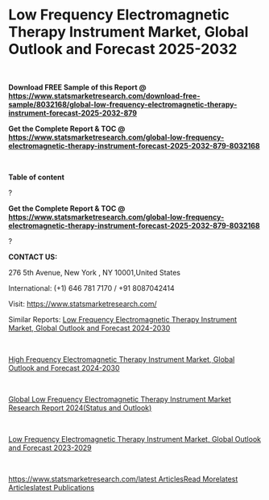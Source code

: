<h1>Low Frequency Electromagnetic Therapy Instrument Market, Global Outlook and Forecast 2025-2032</h1><br/><p><strong>Download FREE Sample of this Report @ <a href="https://www.statsmarketresearch.com/download-free-sample/8032168/global-low-frequency-electromagnetic-therapy-instrument-forecast-2025-2032-879">https://www.statsmarketresearch.com/download-free-sample/8032168/global-low-frequency-electromagnetic-therapy-instrument-forecast-2025-2032-879</a></strong></p>
 
 
 
 <div><b>Get the Complete Report & TOC @ <a href="https://www.statsmarketresearch.com/global-low-frequency-electromagnetic-therapy-instrument-forecast-2025-2032-879-8032168">https://www.statsmarketresearch.com/global-low-frequency-electromagnetic-therapy-instrument-forecast-2025-2032-879-8032168</a></b></div>
 
 
 
 <p><br />
 
 <b>Table of content</b></p>
 
 
 
 <p>? </p>
 
 
 
 <div><b>Get the Complete Report & TOC @ <a href="https://www.statsmarketresearch.com/global-low-frequency-electromagnetic-therapy-instrument-forecast-2025-2032-879-8032168">https://www.statsmarketresearch.com/global-low-frequency-electromagnetic-therapy-instrument-forecast-2025-2032-879-8032168</a></b></div>
 
 
 
 <p>? </p>
 
 
 
 <p><b>CONTACT US:</b><br />
 
 276 5th Avenue, New York , NY 10001,United States<br />
 
 International: (+1) 646 781 7170 / +91 8087042414<br />
 
 Visit: <a href="https://www.statsmarketresearch.com/">https://www.statsmarketresearch.com/</a><br />
 
 Similar Reports: <a href="https://www.statsmarketresearch.com/global-low-frequency-electromagnetic-therapy-instrument-forecast-2025-2032-879-8032168">Low Frequency Electromagnetic Therapy Instrument Market, Global Outlook and Forecast 2024-2030</a><br />
 
 <br />
 
 <a href="https://www.statsmarketresearch.com/global-low-frequency-electromagnetic-therapy-instrument-forecast-2025-2032-879-8032168">High Frequency Electromagnetic Therapy Instrument Market, Global Outlook and Forecast 2024-2030</a><br />
 
 <br />
 
 <a href="https://www.statsmarketresearch.com/global-low-frequency-electromagnetic-therapy-instrument-forecast-2025-2032-879-8032168">Global Low Frequency Electromagnetic Therapy Instrument Market Research Report 2024(Status and Outlook)</a><br />
 
 <br />
 
 <a href="https://www.statsmarketresearch.com/global-low-frequency-electromagnetic-therapy-instrument-forecast-2025-2032-879-8032168">Low Frequency Electromagnetic Therapy Instrument Market, Global Outlook and Forecast 2023-2029</a><br />
 
 <br />
 
 <a href="https://gyeongbokgung.com">https://www.statsmarketresearch.com/</a><a href="https://hallyeomaritime.com">latest Articles</a><a href="https://jingwansa.com">Read More</a><a href="https://nguoiviet.jp/">latest Articles</a><a href="https://www.intelmarketresearch.com/">latest Publications</a></p>